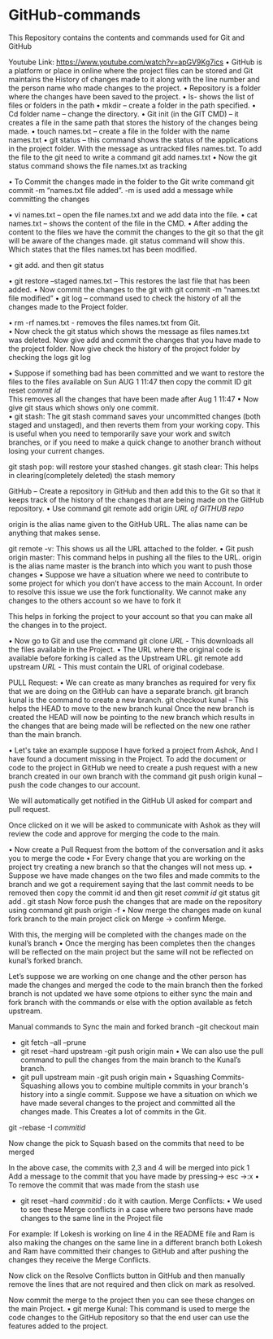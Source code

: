 # GitHub-commands
This Repository contains the contents and commands used for Git and GitHub


Youtube Link: https://www.youtube.com/watch?v=apGV9Kg7ics
•	GitHub is a platform or place in online where the project files can be stored and Git maintains the History of changes made to it along with the line number and the person name who made changes to the project.
•	Repository is a folder where the changes have been saved to the project.
•	ls- shows the list of files or folders in the path
•	mkdir – create a folder in the path specified.
•	Cd folder name – change the directory.
•	Git init (in the GIT CMD) – it creates a file in the same path that stores the history of the changes being made.
•	touch names.txt – create a file in the folder with the name names.txt
•	git status – this command shows the status of the applications in the project folder. With the message as untracked files names.txt.
To add the file to the git need to write a command git add names.txt
•	Now the git status command shows the file names.txt as tracking 
 
•	To Commit the changes made in the folder to the Git write command 
git commit -m “names.txt file added”.
-m is used add a message while committing the changes 
 
•	vi names.txt – open the file names.txt and we add data into the file.
•	cat names.txt – shows the content of the file in the CMD.
•	After adding the content to the files we have the commit the changes to the git so that the git will be aware of the changes made.
git status command will show this. Which states that the files names.txt has been modified.
 
•	git add.  and then git status
 
•	git restore –staged names.txt – This restores the last file that has been added.
•	Now commit the changes to the git with git commit -m “names.txt file modified”
•	 git log – command used to check the history of all the changes made to the Project folder.
 
•	rm -rf names.txt -  removes the files names.txt from Git.  
•	Now check the git status which shows the message as files names.txt was deleted. 
Now give add and commit the changes that you have made to the project folder.
Now give check the history of the project folder by checking the logs 
git log
 
•	Suppose if something bad has been committed and we want to restore the files to the files available on Sun AUG 1 11:47 then copy the commit ID
git reset *commit id*  
This removes all the changes that have been made after Aug 1 11:47
•	Now give git staus which shows only one commit.  
•	git stash: The git stash command saves your uncommitted changes (both staged and unstaged), and then reverts them from your working copy. This is useful when you need to temporarily save your work and switch branches, or if you need to make a quick change to another branch without losing your current changes.

git stash pop:  will restore your stashed changes.
git stash clear: This helps in clearing(completely deleted) the stash memory 

GitHub – Create a repository in GitHub and then add this to the Git so that it keeps track of the history of the changes that are being made on the GitHub repository.
•	Use command git remote add origin *URL of GITHUB repo*
 
origin is the alias name given to the GitHub URL. The alias name can be anything that makes sense. 

git remote -v: This shows us all the URL attached to the folder.
•	Git push origin master: This command helps in pushing all the files to the URL.
origin is the alias name 
master is the branch into which you want to push those changes 
•	Suppose we have a situation where we need to contribute to some project for which you don’t have access to the main Account. In order to resolve this issue we use the fork functionality. We cannot make any changes to the others account so we have to fork it

This helps in forking the project to your account so that you can make all the changes in to the project.
 
•	Now go to Git and use the command 
git clone *URL* -  This downloads all the files available in the Project.
•	The URL where the original code is available before forking is called as the Upstream URL.
git remote add upstream *URL* - This must contain the URL of original codebase.
 
PULL Request:
•	 We can create as many branches as required for very fix that we are doing on the GitHub can have a separate branch.
git branch kunal is the command to create a new branch.
git checkout kunal – This helps the HEAD to move to the new branch kunal
Once the new branch is created the HEAD will now be pointing to the new branch which results in the changes that are being made will be reflected on the new one rather than the main branch.
 
•	Let's take an example suppose I have forked a project from Ashok, And I have found a document missing in the Project. To add the document or code to the project in GitHub we need to create a push request with a new branch created in our own branch with the command
git push origin kunal – push the code changes to our account.
 
We will automatically get notified in the GitHub UI asked for compart and pull request.
 
Once clicked on it we will be asked to communicate with Ashok as they will review the code and approve for merging the code to the main.
 
•	Now create a Pull Request from the bottom of the conversation and it asks you to merge the code 
•	For Every change that you are working on the project try creating a new branch so that the changes will not mess up.
•	Suppose we have made changes on the two files and made commits to the branch and we got a requirement saying that the last commit needs to be removed then copy the commit id and then 
git reset *commit id*
git status
git add .
git stash
Now force push the changes that are made on the repository using command 
git push origin -f
•	Now merge the changes made on kunal fork branch to the main project click on Merge -> confirm Merge.
  
With this, the merging will be completed with the changes made on the kunal’s branch
•	Once the merging has been completes then the changes will be reflected on the main project but the same will not be reflected on kunal’s forked branch.

Let’s suppose we are working on one change and the other person has made the changes and merged the code to the main branch then the forked branch is not updated we have some otpions to either sync the main and fork branch with the commands or else with the option available as fetch upstream.  

Manual commands to Sync the main and forked branch
-git checkout main
- git fetch –all –prune
- git reset –hard upstream
-git push origin main
•	We can also use the pull command to pull the changes from the main branch to the Kunal’s branch.
- git pull upstream main 
-git push origin main
•	Squashing Commits-Squashing allows you to combine multiple commits in your branch's history into a single commit.
Suppose we have a situation on which we have made several changes to the project and committed all the changes made. This Creates a lot of commits in the Git.
 
git -rebase -I *commitid*
 
Now change the pick to Squash based on the commits that need to be merged
 
In the above case, the commits with 2,3 and 4 will be merged into pick 1  
Add a message to the commit that you have made by pressing-> esc  ->:x
•	To remove the commit that was made from the stash use 
- git reset –hard *commitid* : do it with caution.
Merge Conflicts:
•	We used to see these Merge conflicts in a case where two persons have made changes to the same line in the Project file

For example: If Lokesh is working on line 4 in the README file and Ram is also making the changes on the same line in a different branch both Lokesh and Ram have committed their changes to GitHub and after pushing the changes they receive the Merge Conflicts.

 
Now click on the Resolve Conflicts button in GitHub and then manually remove the lines that are not required and then click on mark as resolved.
 
 Now commit the merge to the project then you can see these changes on the main Project.
•	git merge Kunal: This command is used to merge the code changes to the GitHub repository so that the end user can use the features added to the project.

